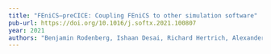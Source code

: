 ```yaml
---
title: "FEniCS–preCICE: Coupling FEniCS to other simulation software"
pub-url: https://doi.org/10.1016/j.softx.2021.100807
year: 2021
authors: "Benjamin Rodenberg, Ishaan Desai, Richard Hertrich, Alexander Jaust, Benjamin Uekermann"
---
```

